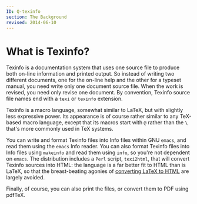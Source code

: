 ```yaml
---
ID: Q-texinfo
section: The Background
revised: 2014-06-10
---
```

# What is Texinfo?

Texinfo is a documentation system that uses one source file to produce
both on-line information and printed output.  So instead of writing
two different documents, one for the on-line help and the other for a
typeset manual, you need write only one document source file.  When
the work is revised, you need only revise one document.  By
convention, Texinfo source file names end with a `texi` or
`texinfo` extension.

Texinfo is a macro language, somewhat similar to LaTeX, but with
slightly less expressive power.  Its appearance is of course rather
similar to any TeX-based macro language, except that its macros
start with `@` rather than the `\` that's more commonly used in
TeX systems.

You can write and format Texinfo files into Info files within GNU
`emacs`, and read them using the `emacs` Info
reader.  You can also format Texinfo files into Info files using
`makeinfo` and read them using `info`, so you're not
dependent on `emacs`.  The distribution includes a
`Perl` script, `texi2html`, that will convert
Texinfo sources into HTML: the language is a far better fit to
HTML than is LaTeX, so that the breast-beating agonies of
[converting LaTeX to HTML](FAQ-LaTeX2HTML.md) are largely
avoided.

Finally, of course, you can also print the files, or convert them to
PDF using pdfTeX.

